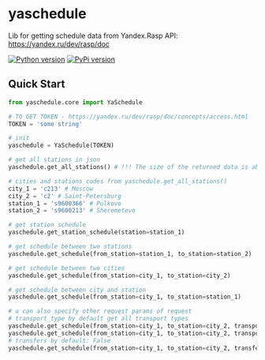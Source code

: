 # yaschedule

Lib for getting schedule data from Yandex.Rasp API:
https://yandex.ru/dev/rasp/doc

<a target="new" href="https://pypi.python.org/pypi/yaschedule"><img border=0 src="https://img.shields.io/badge/python-3.9+-blue.svg?style=flat" alt="Python version"></a>
<a target="new" href="https://pypi.python.org/pypi/yaschedule"><img border=0 src="https://img.shields.io/pypi/v/yaschedule.svg?maxAge=60%" alt="PyPi version"></a>
## Quick Start
```python
from yaschedule.core import YaSchedule

# TO GET TOKEN - https://yandex.ru/dev/rasp/doc/concepts/access.html
TOKEN = 'some string' 

# init 
yaschedule = YaSchedule(TOKEN)

# get all stations in json 
yaschedule.get_all_stations() # !!! The size of the returned data is about 40 MB

# cities and stations codes from yaschedule.get_all_stations()
city_1 = 'c213' # Moscow
city_2 = 'c2' # Saint-Petersburg
station_1 = 's9600366' # Pulkovo
station_2 = 's9600213' # Sheremetevo

# get station schedule
yaschedule.get_station_schedule(station=station_1)

# get schedule between two stations
yaschedule.get_schedule(from_station=station_1, to_station=station_2)

# get schedule between two cities
yaschedule.get_schedule(from_station=city_1, to_station=city_2)

# get schedule between city and station
yaschedule.get_schedule(from_station=city_1, to_station=station_1)

# u can also specify other request params of request
# transport_type by default get all transport types
yaschedule.get_schedule(from_station=city_1, to_station=city_2, transport_types='train')
yaschedule.get_schedule(from_station=city_1, to_station=city_2, transport_types='plane')
# transfers by default: False
yaschedule.get_schedule(from_station=city_1, to_station=city_2, transfers=True)
```
